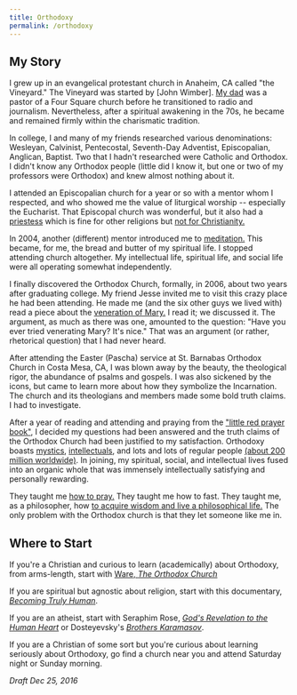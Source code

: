 ```yaml
---
title: Orthodoxy
permalink: /orthodoxy
---
```




## My Story

I grew up in an evangelical protestant church in Anaheim, CA called "the Vineyard." The Vineyard was started by [John Wimber]. [My dad](http://www.richbuhler.com/) was a pastor of a Four Square church before he transitioned to radio and journalism. Nevertheless, after a spiritual awakening in the 70s, he became and remained firmly within the charismatic tradition. 

In college, I and many of my friends researched various denominations: Wesleyan, Calvinist, Pentecostal, Seventh-Day Adventist, Episcopalian, Anglican, Baptist. Two that I hadn't researched were Catholic and Orthodox. I didn't know any Orthodox people (little did I know it, but one or two of my professors were Orthodox) and knew almost nothing about it. 

I attended an Episcopalian church for a year or so with a mentor whom I respected, and who showed me the value of liturgical worship -- especially the Eucharist. That Episcopal church was wonderful, but it also had a [priestess](https://en.wikipedia.org/wiki/Ordination_of_women) which is fine for other religions but [not for Christianity.](http://www.peterkreeft.com/topics-more/sexual-symbolism.htm)

In 2004, another (different) mentor introduced me to [meditation.](/meditation) This became, for me, the bread and butter of my spiritual life. I stopped attending church altogether. My intellectual life, spiritual life, and social life were all operating somewhat independently. 

I finally discovered the Orthodox Church, formally, in 2006, about two years after graduating college. My friend Jesse invited me to visit this crazy place he had been attending.  He made me (and the six other guys we lived with) read a piece about the [veneration of Mary.](https://en.wikipedia.org/wiki/Veneration_of_Mary_in_the_Catholic_Church) I read it; we discussed it. The argument, as much as there was one, amounted to the question: "Have you ever tried venerating Mary? It's nice." That was an argument (or rather, rhetorical question) that I had never heard. 

After attending the Easter (Pascha) service at St. Barnabas Orthodox Church in Costa Mesa, CA, I was blown away by the beauty, the theological rigor, the abundance of psalms and gospels. I was also sickened by the icons, but came to learn more about how they symbolize the Incarnation. The church and its theologians and members made some bold truth claims. I had to investigate. 

After a year of reading and attending and praying from the ["little red prayer book"](http://www.antiochian.org/beloved-little-red-prayer-book-content-now-online), I decided my questions had been answered and the truth claims of the Orthodox Church had been justified to my satisfaction. Orthodoxy boasts [mystics](https://www.amazon.com/Orthodox-Way-Kallistos-Ware/dp/0913836583), [intellectuals](https://philosophy.as.uky.edu/users/dbradsh), and lots and lots of regular people [(about 200 million worldwide)](https://en.wikipedia.org/wiki/Eastern_Orthodox_Church#Adherents). In joining, my spiritual, social, and intellectual lives fused into an organic whole that was immensely intellectually satisfying and personally rewarding. 

They taught me [how to pray.](http://orthodoxinfo.com/praxis/pr_prayer.aspx) They taught me how to fast. They taught me, as a philosopher, how [to acquire wisdom and live a philosophical life.](http://amzn.to/2i6l9Y5) The only problem with the Orthodox church is that they let someone like me in. 

## Where to Start

If you're a Christian and curious to learn (academically) about Orthodoxy, from arms-length, start with [Ware, *The Orthodox Church*](http://amzn.to/2hXR7YA)

If you are spiritual but agnostic about religion, start with this documentary, [*Becoming Truly Human*](http://www.becomingtrulyhuman.com/film). 

If you are an atheist, start with Seraphim Rose, [*God's Revelation to the Human Heart*](http://amzn.to/2hY1ICz) or Dosteyevsky's [*Brothers Karamasov*](http://amzn.to/2i8M7Rq). 

If you are a Christian of some sort but you're curious about learning seriously about Orthodoxy, go find a church near you and attend Saturday night or Sunday morning. 


*Draft Dec 25, 2016*